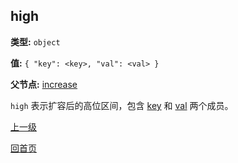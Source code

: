 high
----------

**类型:** `object`

**值:** `{ "key": <key>, "val": <val> }`

**父节点:** [increase](increase.md)

`high` 表示扩容后的高位区间，包含 [key](key.md) 和 [val](val.md) 两个成员。

[上一级](../table.md)

[回首页](../../../index.md)